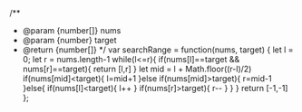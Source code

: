 /**
 * @param {number[]} nums
 * @param {number} target
 * @return {number[]}
 */
var searchRange = function(nums, target) {
    let l = 0;
    let r = nums.length-1
    while(l<=r){
        if(nums[l]==target && nums[r]==target){
            return [l,r]
        }
        let mid = l + Math.floor((r-l)/2)
        if(nums[mid]<target){
            l=mid+1
        }else if(nums[mid]>target){
            r=mid-1
        }else{
            if(nums[l]<target){
                l++
            }
            if(nums[r]>target){
                r--
            }
        }
    }
    return [-1,-1]
};